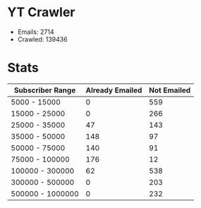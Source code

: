 # YT Crawler
- Emails: 2714
- Crawled: 139436

# Stats
| Subscriber Range  | Already Emailed | Not Emailed |
|-------|-------|-------|
| 5000 - 15000 | 0 | 559 |
| 15000 - 25000 | 0 | 266 |
| 25000 - 35000 | 47 | 143 |
| 35000 - 50000 | 148 | 97 |
| 50000 - 75000 | 140 | 91 |
| 75000 - 100000 | 176 | 12 |
| 100000 - 300000 | 62 | 538 |
| 300000 - 500000 | 0 | 203 |
| 500000 - 1000000 | 0 | 232 |
